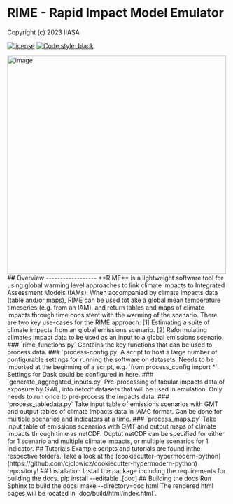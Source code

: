 # RIME - Rapid Impact Model Emulator

Copyright (c) 2023 IIASA

[![license](https://www.gnu.org/graphics/gplv3-with-text-136x68.png)](https://choosealicense.com/licenses/gpl-3.0/)
[![Code style: black](https://img.shields.io/badge/code%20style-black-000000.svg)](https://github.com/psf/black)  

<!-- ![RIME_logo](https://github.com/iiasa/rime/assets/17701232/12e9ae66-5d28-4f06-9540-fa496cc588d0) --!>
<img src="[RIME_logo](https://github.com/iiasa/rime/assets/17701232/12e9ae66-5d28-4f06-9540-fa496cc588d0)" alt="image" width="500" height="auto"/>  


## Overview  
------------------

**RIME** is a lightweight software tool for using global warming level approaches to link climate impacts to Integrated Assessment Models (IAMs).
When accompanied by climate impacts data (table and/or maps), RIME can be used tot ake a global mean temperature timeseries (e.g. from an IAM), and return tables and maps of climate impacts through time consistent with the warming of the scenario.
There are two key use-cases for the RIME approach:
[1] Estimating a suite of climate impacts from an global emissions scenario.  
[2] Reformulating climates impact data to be used as an input to a global emissions scenario.  



### `rime_functions.py` 
Contains the key functions that can be used to process data. 

### `process-config.py` 
A script to host a large number of configurable settings for running the software on datasets.
Needs to be imported at the beginning of a script, e.g. `from process_config import *`.
Settings for Dask could be configured in here. 

### `generate_aggregated_inputs.py` 
Pre-processing of tabular impacts data of exposure by GWL, into netcdf datasets that will be used in emulation. Only needs to run once to pre-process the impacts data. 

### `process_tabledata.py` 
Take input table of emissions scenarios with GMT and output tables of climate impacts data in IAMC format. Can be done for multiple scenarios and indicators at a time. 

### `process_maps.py`  
Take input table of emissions scenarios with GMT and output maps of climate impacts through time as netCDF. Ouptut netCDF can be specified for either for 1 scenario and multiple climate impacts, or multiple scenarios for 1 indicator.


## Tutorials
Example scripts and tutorials are found inthe respective folders.


Take a look at the [cookiecutter-hypermodern-python](https://github.com/cjolowicz/cookiecutter-hypermodern-python) repository!

## Installation

Install the package including the requirements for building the docs.

    pip install --editable .[doc]

## Building the docs

Run Sphinx to build the docs!

    make --directory=doc html

The rendered html pages will be located in `doc/build/html/index.html`.
